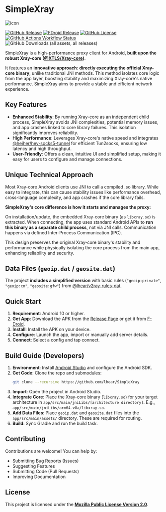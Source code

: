 # SimpleXray

![icon](https://raw.githubusercontent.com/lhear/SimpleXray/main/metadata/en-US/images/icon.png)

[![GitHub Release](https://img.shields.io/github/v/release/lhear/SimpleXray)](https://github.com/lhear/SimpleXray/releases)
[![FDroid Release](https://img.shields.io/f-droid/v/com.simplexray.an.svg)](https://f-droid.org/zh_Hans/packages/com.simplexray.an)
[![GitHub License](https://img.shields.io/github/license/lhear/SimpleXray)](LICENSE)
[![GitHub Actions Workflow Status](https://img.shields.io/github/actions/workflow/status/lhear/SimpleXray/.github%2Fworkflows%2Fbuild.yml)](https://github.com/lhear/SimpleXray/actions)
![GitHub Downloads (all assets, all releases)](https://img.shields.io/github/downloads/lhear/SimpleXray/total)

SimpleXray is a high-performance proxy client for Android, **built upon the robust Xray-core ([@XTLS/Xray-core](https://github.com/XTLS/Xray-core))**.

It features an **innovative approach**: **directly executing the official Xray-core binary**, unlike traditional JNI methods. This method isolates core logic from the app layer, boosting stability and maximizing Xray-core's native performance. SimpleXray aims to provide a stable and efficient network experience.

## Key Features

*   **Enhanced Stability**: By running Xray-core as an independent child process, SimpleXray avoids JNI complexities, potential memory issues, and app crashes linked to core library failures. This isolation significantly improves reliability.
*   **High Performance**: Leverages Xray-core's native speed and integrates [@heiher/hev-socks5-tunnel](https://github.com/heiher/hev-socks5-tunnel) for efficient Tun2socks, ensuring low latency and high throughput.
*   **User-Friendly**: Offers a clean, intuitive UI and simplified setup, making it easy for users to configure and manage connections.

## Unique Technical Approach

Most Xray-core Android clients use JNI to call a compiled .so library. While easy to integrate, this can cause stability issues like performance overhead, cross-language complexity, and app crashes if the core library fails.

**SimpleXray's core difference is how it starts and manages the proxy:**

On installation/update, the embedded Xray-core binary (as `libxray.so`) is extracted. When connecting, the app uses standard Android APIs to **run this binary as a separate child process**, not via JNI calls. Communication happens via defined Inter-Process Communication (IPC).

This design preserves the original Xray-core binary's stability and performance while physically isolating the core process from the main app, enhancing reliability and security.

## Data Files (`geoip.dat` / `geosite.dat`)

The project **includes a simplified version** with basic rules (`"geoip:private"`, `"geoip:cn"`, `"geosite:gfw"`) from [@lhear/v2ray-rules-dat](https://github.com/lhear/v2ray-rules-dat).

## Quick Start

1.  **Requirement**: Android 10 or higher.
2.  **Get App**: Download the APK from the [Release Page](https://github.com/lhear/SimpleXray/releases) or get it from [F-Droid](https://f-droid.org/zh_Hans/packages/com.simplexray.an).
3.  **Install**: Install the APK on your device.
4.  **Configure**: Launch the app, import or manually add server details.
5.  **Connect**: Select a config and tap connect.

## Build Guide (Developers)

1.  **Environment**: Install [Android Studio](https://developer.android.com/studio) and configure the Android SDK.
2.  **Get Code**: Clone the repo and submodules:
    ```bash
    git clone --recursive https://github.com/lhear/SimpleXray
    ```
3.  **Import**: Open the project in Android Studio.
4.  **Integrate Core**: Place the Xray-core binary (`libxray.so`) for your target architecture in `app/src/main/jniLibs/[architecture directory]`. E.g., `app/src/main/jniLibs/arm64-v8a/libxray.so`.
5.  **Add Data Files**: Place `geoip.dat` and `geosite.dat` files into the `app/src/main/assets/` directory. These are required for routing.
6.  **Build**: Sync Gradle and run the build task.

## Contributing

Contributions are welcome! You can help by:
*   Submitting Bug Reports (Issues)
*   Suggesting Features
*   Submitting Code (Pull Requests)
*   Improving Documentation

## License

This project is licensed under the **[Mozilla Public License Version 2.0](LICENSE)**.
